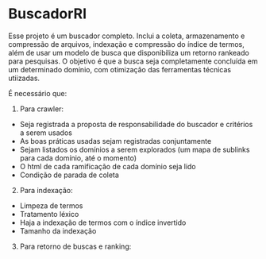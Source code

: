 # BuscadorRI
Esse projeto é um buscador completo. Inclui a coleta, armazenamento e compressão de arquivos, indexação e compressão do índice de termos, além de usar um modelo de busca que disponibiliza um retorno rankeado para pesquisas. O objetivo é que a busca seja completamente concluída em um determinado domínio, com otimização das ferramentas técnicas utiizadas.

É necessário que:
1. Para crawler:
  - Seja registrada a proposta de responsabilidade do buscador e critérios a serem usados
  - As boas práticas usadas sejam registradas conjuntamente
  - Sejam listados os domínios a serem explorados (um mapa de sublinks para cada domínio, até o momento)
  - O html de cada ramificação de cada domínio seja lido
  - Condição de parada de coleta
2. Para indexação:
  - Limpeza de termos
  - Tratamento léxico
  - Haja a indexação de termos com o índice invertido
  - Tamanho da indexação
3. Para retorno de buscas e ranking:
